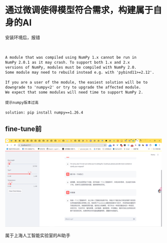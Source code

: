 # 通过微调使得模型符合需求，构建属于自身的AI


安装环境后，报错
~~~


A module that was compiled using NumPy 1.x cannot be run in
NumPy 2.0.1 as it may crash. To support both 1.x and 2.x
versions of NumPy, modules must be compiled with NumPy 2.0.
Some module may need to rebuild instead e.g. with 'pybind11>=2.12'.

If you are a user of the module, the easiest solution will be to
downgrade to 'numpy<2' or try to upgrade the affected module.
We expect that some modules will need time to support NumPy 2.

提示numpy版本过高

solution: pip install numpy==1.26.4

~~~


## fine-tune前
![微调前](./img/ft_before.png)

属于上海人工智能实验室的AI助手